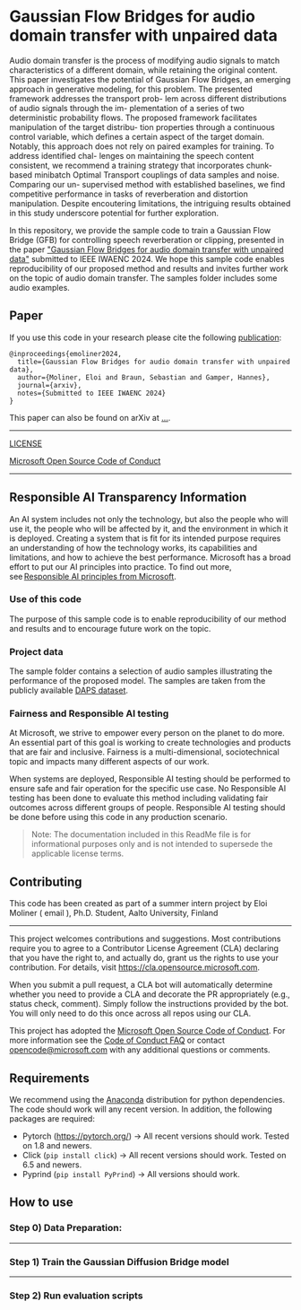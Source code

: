 # Gaussian Flow Bridges for audio domain transfer with unpaired data

Audio domain transfer is the process of modifying audio signals
to match characteristics of a different domain, while retaining the
original content. This paper investigates the potential of Gaussian
Flow Bridges, an emerging approach in generative modeling, for this
problem. The presented framework addresses the transport prob-
lem across different distributions of audio signals through the im-
plementation of a series of two deterministic probability flows. The
proposed framework facilitates manipulation of the target distribu-
tion properties through a continuous control variable, which defines
a certain aspect of the target domain. Notably, this approach does
not rely on paired examples for training. To address identified chal-
lenges on maintaining the speech content consistent, we recommend
a training strategy that incorporates chunk-based minibatch Optimal
Transport couplings of data samples and noise. Comparing our un-
supervised method with established baselines, we find competitive
performance in tasks of reverberation and distortion manipulation.
Despite encoutering limitations, the intriguing results obtained in
this study underscore potential for further exploration.

In this repository, we provide the sample code to train a Gaussian Flow Bridge (GFB) for controlling speech reverberation or clipping, presented in the paper ["Gaussian Flow Bridges for audio domain transfer with unpaired data"](https://) submitted to IEEE IWAENC 2024. 
We hope this sample code enables reproducibility of our proposed method and results and invites further work on the topic of audio domain transfer.
The samples folder includes some audio examples. 

## Paper
If you use this code in your research please cite the following [publication](https://):
```
@inproceedings{emoliner2024,
  title={Gaussian Flow Bridges for audio domain transfer with unpaired data},
  author={Moliner, Eloi and Braun, Sebastian and Gamper, Hannes},
  journal={arxiv},
  notes={Submitted to IEEE IWAENC 2024}
}
```

This paper can also be found on arXiv at [...](...).

-----
[LICENSE](https://github.com/microsoft/GFB-audio-control/blob/master/LICENSE)


[Microsoft Open Source Code of Conduct](https://opensource.microsoft.com/codeofconduct)

-----

## Responsible AI Transparency Information 

An AI system includes not only the technology, but also the people who will use it, the people who will be affected by it, and the environment in which it is deployed. Creating a system that is fit for its intended purpose requires an understanding of how the technology works, its capabilities and limitations, and how to achieve the best performance. Microsoft has a broad effort to put our AI principles into practice. To find out more, see [Responsible AI principles from Microsoft](https://www.microsoft.com/en-us/ai/responsible-ai). 

### Use of this code 

The purpose of this sample code is to enable reproducibility of our method and results and to encourage future work on the topic. 

### Project data 

The sample folder contains a selection of audio samples illustrating the performance of the proposed model. The samples are taken from the publicly available [DAPS dataset](https://zenodo.org/records/4660670). 

### Fairness and Responsible AI testing 

At Microsoft, we strive to empower every person on the planet to do more. An essential part of this goal is working to create technologies and products that are fair and inclusive. Fairness is a multi-dimensional, sociotechnical topic and impacts many different aspects of our work.  

When systems are deployed, Responsible AI testing should be performed to ensure safe and fair operation for the specific use case. No Responsible AI testing has been done to evaluate this method including validating fair outcomes across different groups of people. Responsible AI testing should be done before using this code in any production scenario. 

> Note: The documentation included in this ReadMe file is for informational purposes only and is not intended to supersede the applicable license terms. 

## Contributing

This code has been created as part of a summer intern project by Eloi Moliner ( email ), Ph.D. Student, Aalto University, Finland

---

This project welcomes contributions and suggestions.  Most contributions require you to agree to a
Contributor License Agreement (CLA) declaring that you have the right to, and actually do, grant us
the rights to use your contribution. For details, visit https://cla.opensource.microsoft.com.

When you submit a pull request, a CLA bot will automatically determine whether you need to provide
a CLA and decorate the PR appropriately (e.g., status check, comment). Simply follow the instructions
provided by the bot. You will only need to do this once across all repos using our CLA.

This project has adopted the [Microsoft Open Source Code of Conduct](https://opensource.microsoft.com/codeofconduct/).
For more information see the [Code of Conduct FAQ](https://opensource.microsoft.com/codeofconduct/faq/) or
contact [opencode@microsoft.com](mailto:opencode@microsoft.com) with any additional questions or comments.

## Requirements

We recommend using the [Anaconda](https://docs.anaconda.com/anaconda/install/) distribution for python dependencies. The code should work will any recent version. In addition, the following packages are required:

- Pytorch (https://pytorch.org/) -> All recent versions should work. Tested on 1.8 and newers. 
- Click (`pip install click`) -> All recent versions should work. Tested on 6.5 and newers.
- Pyprind (`pip install PyPrind`) -> All versions should work. 

## How to use

### Step 0) Data Preparation: 

---

### Step 1) Train the Gaussian Diffusion Bridge model

-----

### Step 2) Run evaluation scripts

